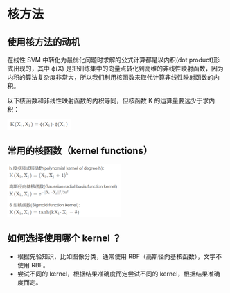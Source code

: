 # 核方法

## 使用核方法的动机

在线性 SVM 中转化为最优化问题时求解的公式计算都是以内积(dot product)形式出现的，其中 ϕ(X) 是把训练集中的向量点转化到高维的非线性映射函数，因为内积的算法复杂度非常大，所以我们利用核函数来取代计算非线性映射函数的内积。

以下核函数和非线性映射函数的内积等同，但核函数 K 的运算量要远少于求内积：

![image](../images/svm/kernal1.png)

## 常用的核函数（kernel functions）

![image](../images/svm/kernal2.png)

## 如何选择使用哪个 kernel ？

- 根据先验知识，比如图像分类，通常使用 RBF（高斯径向基核函数），文字不使用 RBF。
- 尝试不同的 kernel，根据结果准确度而定尝试不同的 kernel，根据结果准确度而定。

